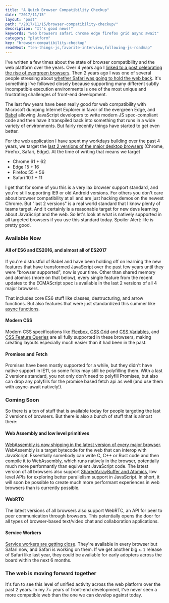 ```yaml
---
title: "A Quick Browser Compatibility Checkup"
date: "2017/11/15"
layout: "post"
path: "/2017/11/15/browser-compatibility-checkup/"
description: "It's good news!"
keywords: "web browsers safari chrome edge firefox grid async await"
category: "platform"
key: "browser-compatibility-checkup"
readNext: "ten-things-js,favorite-interview,following-js-roadmap"
---
```



I've written a few times about the state of browser compatibility and the web platform over the years.  Over 4 years ago I [linked to a post celebrating the rise of evergreen browsers](https://benmccormick.org/2013/06/11/evergreen-browsers). Then 2 years ago I was one of several people stressing about [whether Safari was going to hold the web back](https://benmccormick.org/2015/06/10/is-safari-being-left-behind/).  It's something I've followed closely because supporting many different subtly incompatible execution environments is one of the most unique and frustrating challenges of front-end development.  

The last few years have been really good for web compatibility with Microsoft dumping Internet Explorer in favor of the evergreen Edge, and [Babel](https://babeljs.io/) allowing JavaScript developers to write modern JS spec-compliant code and then have it transpiled back into something that runs in a wide variety of environments.  But fairly recently things have started to get even better.

For the web application I have spent my workdays building over the past 4 years, we target the [last 2 versions of the major desktop browsers](http://browserl.ist/?q=last+2+Chrome+versions%2C+last+2+Safari+versions%2C+last+2+Firefox+versions%2C+last+2+Edge+versions) (Chrome, Firefox, Safari, Edge).  At the time of writing that means we target

- Chrome 61 + 62
- Edge 15 + 16
- Firefox 55 + 56
- Safari 10.1 + 11

I get that for some of you this is a very lax browser support standard, and you're still supporting IE9 or old Android versions.  For others you don't care about browser compatibility at all and are just hacking demos on the newest Chrome.  But "last 2 versions" is a real world standard that I know plenty of teams target.  And it certainly is a reasonable target for new devs learning about JavaScript and the web.  So let's look at what is natively supported in all targeted browsers if you use this standard today. Spoiler Alert: life is pretty good.

### Available Now

#### All of ES6 and ES2016, and almost all of ES2017

If you're distrustful of Babel and have been holding off on learning the new features that have transformed JavaScript over the past few years until they were "browser supported", now is your time.  Other than shared memory and atomics (more on that below), every single feature from the recent updates to the ECMAScript spec is available in the last 2 versions of all 4 major browsers.

That includes core ES6 stuff like classes, destructuring, and arrow functions.  But also features that were just standardized this summer like [async functions](https://developer.mozilla.org/en-US/docs/Web/JavaScript/Reference/Statements/async_function).

#### Modern CSS

Modern CSS specifications like [Flexbox](https://css-tricks.com/snippets/css/a-guide-to-flexbox/), [CSS Grid](https://css-tricks.com/snippets/css/complete-guide-grid/) and [CSS Variables](https://developer.mozilla.org/en-US/docs/Web/CSS/Using_CSS_variables), and [CSS Feature Queries](https://developer.mozilla.org/en-US/docs/Web/CSS/@supports) are all fully supported in these browsers, making creating layouts especially much easier than it had been in the past.

#### Promises and Fetch

Promises have been mostly supported for a while, but they didn't have native support in IE11, so some folks may still be polyfilling them.  With a last 2 versions standard, you not only don't need to polyfill Promises, but also can drop any polyfills for the promise based fetch api as well (and use them with async-await natively!).

### Coming Soon

So there is a ton of stuff that is available today for people targeting the last 2 versions of browsers.  But there is also a bunch of stuff that is almost there:

#### Web Assembly and low level primitives

[WebAssembly is now shipping in the latest version of every major browser](https://blog.mozilla.org/blog/2017/11/13/webassembly-in-browsers/).  WebAssembly is a target bytecode for the web that can interop with JavaScript.  Essentially somebody can write C, C++ or Rust code and then compile it to WebAssembly, which runs natively in the browser, potentially much more performantly than equivalent JavaScript code.  The latest version of all browsers also support [SharedArrayBuffer and Atomics](http://2ality.com/2017/01/shared-array-buffer.html), low level APIs for exploring better parallelism support in JavaScript.  In short, it will soon be possible to create much more performant experiences in web browsers than is currently possible.

#### WebRTC

The latest versions of all browsers also support WebRTC, an API for peer to peer communication through browsers.  This potentially opens the door for all types of browser-based text/video chat and collaboration applications.

#### Service Workers

[Service workers are getting close](https://jakearchibald.github.io/isserviceworkerready/).  They're available in every browser but Safari now, and Safari is working on them.  If we get another big `x.1` release of Safari like last year, they could be available for early adopters across the board within the next 6 months.  


### The web is moving forward together

It's fun to see this level of unified activity across the web platform over the past 2 years.  In my 7+ years of front-end development, I've never seen a more compatible web than the one we can develop against today.
